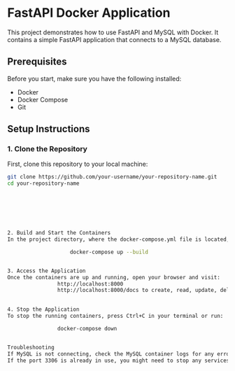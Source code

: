 # FastAPI Docker Application

This project demonstrates how to use FastAPI and MySQL with Docker. It contains a simple FastAPI application that connects to a MySQL database.

## Prerequisites

Before you start, make sure you have the following installed:

- Docker
- Docker Compose
- Git

## Setup Instructions

### 1. Clone the Repository

First, clone this repository to your local machine:

```bash
git clone https://github.com/your-username/your-repository-name.git
cd your-repository-name







2. Build and Start the Containers
In the project directory, where the docker-compose.yml file is located, run the following command to build and start the containers:

                    docker-compose up --build


3. Access the Application
Once the containers are up and running, open your browser and visit:
                http://localhost:8000
                http://localhost:8000/docs to create, read, update, delete recipes/comments/ratings
                

4. Stop the Application
To stop the running containers, press Ctrl+C in your terminal or run:

                docker-compose down


Troubleshooting
If MySQL is not connecting, check the MySQL container logs for any errors.
If the port 3306 is already in use, you might need to stop any services using it or change the port in the docker-compose.yml file.


